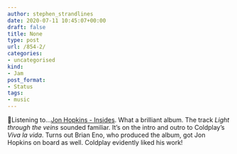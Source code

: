 ```yaml
---
author: stephen_strandlines
date: 2020-07-11 10:45:07+00:00
draft: false
title: None
type: post
url: /854-2/
categories:
- uncategorised
kind:
- Jam
post_format:
- Status
tags:
- music
---
```


🎵Listening to...[Jon Hopkins - Insides](https://album.link/i/311180767). What a brilliant album. The track _Light through the veins_ sounded familiar. It’s on the intro and outro to Coldplay’s _Viva la vida_. Turns out Brian Eno, who produced the album, got Jon Hopkins on board as well. Coldplay evidently liked his work!
